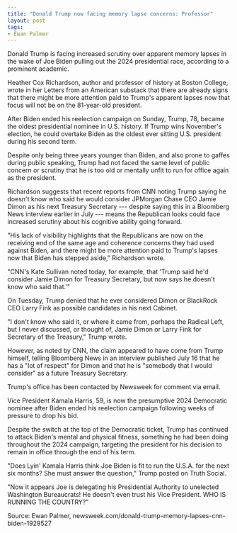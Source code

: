 ```yaml
---
title: "Donald Trump now facing memory lapse concerns: Professor"
layout: post
tags:
- Ewan Palmer
---
```


Donald Trump is facing increased scrutiny over apparent memory lapses in the wake of Joe Biden pulling out the 2024 presidential race, according to a prominent academic.

Heather Cox Richardson, author and professor of history at Boston College, wrote in her Letters from an American substack that there are already signs that there might be more attention paid to Trump's apparent lapses now that focus will not be on the 81-year-old president.

After Biden ended his reelection campaign on Sunday, Trump, 78, became the oldest presidential nominee in U.S. history. If Trump wins November's election, he could overtake Biden as the oldest ever sitting U.S. president during his second term.

Despite only being three years younger than Biden, and also prone to gaffes during public speaking, Trump had not faced the same level of public concern or scrutiny that he is too old or mentally unfit to run for office again as the president.

Richardson suggests that recent reports from CNN noting Trump saying he doesn't know who said he would consider JPMorgan Chase CEO Jamie Dimon as his next Treasury Secretary --- despite saying this in a Bloomberg News interview earlier in July --- means the Republican looks could face increased scrutiny about his cognitive ability going forward.

"His lack of visibility highlights that the Republicans are now on the receiving end of the same age and coherence concerns they had used against Biden, and there might be more attention paid to Trump's lapses now that Biden has stepped aside," Richardson wrote.

"CNN's Kate Sullivan noted today, for example, that 'Trump said he'd consider Jamie Dimon for Treasury Secretary, but now says he doesn't know who said that.'"

On Tuesday, Trump denied that he ever considered Dimon or BlackRock CEO Larry Fink as possible candidates in his next Cabinet.

"I don't know who said it, or where it came from, perhaps the Radical Left, but I never discussed, or thought of, Jamie Dimon or Larry Fink for Secretary of the Treasury," Trump wrote.

However, as noted by CNN, the claim appeared to have come from Trump himself, telling Bloomberg News in an interview published July 16 that he has a "lot of respect" for Dimon and that he is "somebody that I would consider" as a future Treasury Secretary.

Trump's office has been contacted by Newsweek for comment via email.

Vice President Kamala Harris, 59, is now the presumptive 2024 Democratic nominee after Biden ended his reelection campaign following weeks of pressure to drop his bid.

Despite the switch at the top of the Democratic ticket, Trump has continued to attack Biden's mental and physical fitness, something he had been doing throughout the 2024 campaign, targeting the president for his decision to remain in office through the end of his term.

"Does Lyin' Kamala Harris think Joe Biden is fit to run the U.S.A. for the next six months? She must answer the question," Trump posted on Truth Social.

"Now it appears Joe is delegating his Presidential Authority to unelected Washington Bureaucrats! He doesn't even trust his Vice President. WHO IS RUNNING THE COUNTRY?"

Source: Ewan Palmer, newsweek.com/donald-trump-memory-lapses-cnn-biden-1929527
